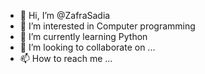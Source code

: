 - 👋 Hi, I’m @ZafraSadia
- 👀 I’m interested in Computer programming
- 🌱 I’m currently learning Python
- 💞️ I’m looking to collaborate on ...
- 📫 How to reach me ...

<!---
ZafraSadia/ZafraSadia is a ✨ special ✨ repository because its `README.md` (this file) appears on your GitHub profile.
You can click the Preview link to take a look at your changes.
--->
